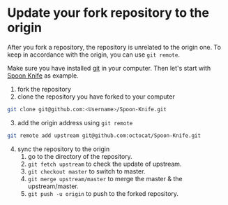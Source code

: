 # Update your fork repository to the origin

After you fork a repository, the repository is unrelated to the origin one.
To keep in accordance with the origin, you can use `git remote`.

Make sure you have installed [git](https://git-scm.com/) in your computer.
Then let's start with [Spoon Knife](https://github.com/octocat/Spoon-Knife.md)
as example.

1. fork the repository
2. clone the repository you have forked to your computer
```bash
git clone git@github.com:<Username>/Spoon-Knife.git
```
3. add the origin address using `git remote`
```bash
git remote add upstream git@github.com:octocat/Spoon-Knife.git
```
4. sync the repository to the origin 
    1. go to the directory of the repository.
    2. `git fetch upstream` to check the update of upstream.
    3. `git checkout master` to switch to master.
    4. `git merge upstream/master` to merge the master & the upstream/master.
    5. `git push -u origin` to push to the forked repository.
